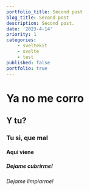 ```yaml
---
portfolio_title: Second post
blog_title: Second post
description: Second post.
date: '2023-4-14'
priority: 1
categories:
    - sveltekit
    - svelte
    - test
published: false
portfolio: true
---
```


# Ya no me corro
## Y tu?
### Tu si, que mal
#### Aqui viene
##### Dejame cubrirme!
###### Dejame limpiarme!